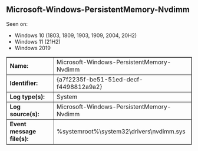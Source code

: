 ## Microsoft-Windows-PersistentMemory-Nvdimm

Seen on:
* Windows 10 (1803, 1809, 1903, 1909, 2004, 20H2)
* Windows 11 (21H2)
* Windows 2019

<table border="1" class="docutils">
  <tbody>
    <tr>
      <td><b>Name:</b></td>
      <td>Microsoft-Windows-PersistentMemory-Nvdimm</td>
    </tr>
    <tr>
      <td><b>Identifier:</b></td>
      <td>{a7f2235f-be51-51ed-decf-f4498812a9a2}</td>
    </tr>
    <tr>
      <td><b>Log type(s):</b></td>
      <td>System</td>
    </tr>
    <tr>
      <td><b>Log source(s):</b></td>
      <td>Microsoft-Windows-PersistentMemory-Nvdimm</td>
    </tr>
    <tr>
      <td><b>Event message file(s):</b></td>
      <td>%systemroot%\system32\drivers\nvdimm.sys</td>
    </tr>
  </tbody>
</table>

&nbsp;

